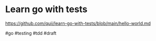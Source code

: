 # Learn go with tests

https://github.com/quii/learn-go-with-tests/blob/main/hello-world.md

#go #testing #tdd
#draft